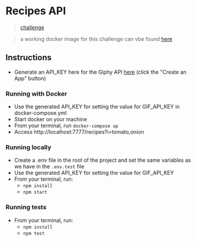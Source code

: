 # Recipes API

> [challenge](https://github.com/delivery-much/challenge)

> a working docker image for this challenge can vbe found [here](https://hub.docker.com/repository/docker/nathantorquato/recipe-api)

## Instructions

- Generate an API_KEY here for the Giphy API [here](https://developers.giphy.com/docs/sdk) (click the "Create an App" button)

### Running with Docker

- Use the generated API_KEY for setting the value for GIF_API_KEY in docker-compose.yml
- Start docker on your machine
- From your terminal, run `docker-compose up`
- Access http://localhost:7777/recipes?i=tomato,onion

### Running locally

- Create a .env file in the root of the project and set the same variables as we have in the `.env.test` file
- Use the generated API_KEY for setting the value for GIF_API_KEY
- From your terminal, run:
  - `npm install`
  - `npm start`

### Running tests

- From your terminal, run:
  - `npm install`
  - `npm test`
